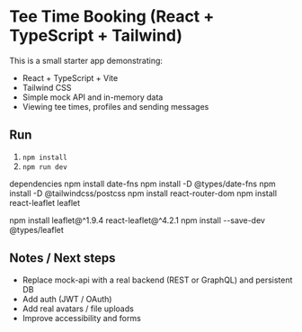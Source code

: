 # Tee Time Booking (React + TypeScript + Tailwind)


This is a small starter app demonstrating:
- React + TypeScript + Vite
- Tailwind CSS
- Simple mock API and in-memory data
- Viewing tee times, profiles and sending messages


## Run
1. `npm install`
2. `npm run dev`

dependencies
npm install date-fns
npm install -D @types/date-fns
npm install -D @tailwindcss/postcss
npm install react-router-dom
npm install react-leaflet leaflet

npm install leaflet@^1.9.4 react-leaflet@^4.2.1
npm install --save-dev @types/leaflet


## Notes / Next steps
- Replace mock-api with a real backend (REST or GraphQL) and persistent DB
- Add auth (JWT / OAuth)
- Add real avatars / file uploads
- Improve accessibility and forms